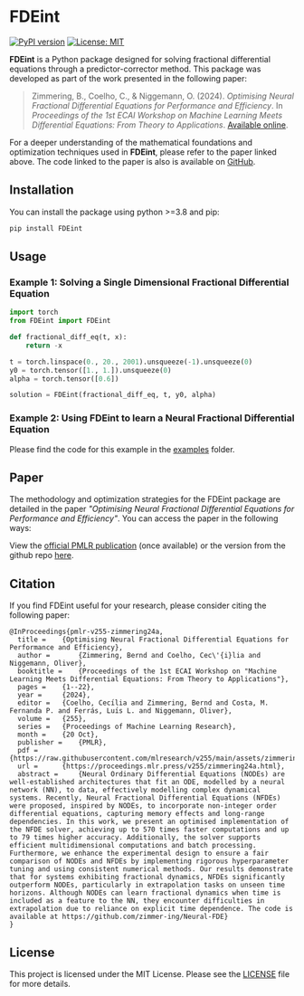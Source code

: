 # FDEint

[![PyPI version](https://badge.fury.io/py/FDEint.svg)](https://badge.fury.io/py/FDEint)
[![License: MIT](https://img.shields.io/badge/License-MIT-yellow.svg)](https://opensource.org/licenses/MIT)

**FDEint** is a Python package designed for solving fractional differential equations through a predictor-corrector method. This package was developed as part of the work presented in the following paper:

> Zimmering, B., Coelho, C., & Niggemann, O. (2024). *Optimising Neural Fractional Differential Equations for Performance and Efficiency*. In *Proceedings of the 1st ECAI Workshop on Machine Learning Meets Differential Equations: From Theory to Applications*. [Available online](https://proceedings.mlr.press/v255/zimmering24a.html).

For a deeper understanding of the mathematical foundations and optimization techniques used in **FDEint**, please refer to the paper linked above. The code linked to the paper is also is available on [GitHub](https://github.com/zimmer-ing/Neural-FDE).
## Installation

You can install the package using python >=3.8 and pip:

```bash
pip install FDEint
```
## Usage

### Example 1: Solving a Single Dimensional Fractional Differential Equation    
```python
import torch
from FDEint import FDEint

def fractional_diff_eq(t, x):
    return -x

t = torch.linspace(0., 20., 2001).unsqueeze(-1).unsqueeze(0)
y0 = torch.tensor([1., 1.]).unsqueeze(0)
alpha = torch.tensor([0.6])

solution = FDEint(fractional_diff_eq, t, y0, alpha)
```

### Example 2: Using FDEint to learn a Neural Fractional Differential Equation
Please find the code for this example in the [examples](Examples) folder.

## Paper

The methodology and optimization strategies for the FDEint package are detailed in the paper *"Optimising Neural Fractional Differential Equations for Performance and Efficiency"*. You can access the paper in the following ways:

View the [official PMLR publication](https://proceedings.mlr.press/v255/zimmering24.html) (once available) or the version from the github repo [here](https://github.com/zimmer-ing/Neural-FDE).

## Citation

If you find FDEint useful for your research, please consider citing the following paper:

```
@InProceedings{pmlr-v255-zimmering24a,
  title = 	 {Optimising Neural Fractional Differential Equations for Performance and Efficiency},
  author =       {Zimmering, Bernd and Coelho, Cec\'{i}lia and Niggemann, Oliver},
  booktitle = 	 {Proceedings of the 1st ECAI Workshop on "Machine Learning Meets Differential Equations: From Theory to Applications"},
  pages = 	 {1--22},
  year = 	 {2024},
  editor = 	 {Coelho, Cecı́lia and Zimmering, Bernd and Costa, M. Fernanda P. and Ferrás, Luı́s L. and Niggemann, Oliver},
  volume = 	 {255},
  series = 	 {Proceedings of Machine Learning Research},
  month = 	 {20 Oct},
  publisher =    {PMLR},
  pdf = 	 {https://raw.githubusercontent.com/mlresearch/v255/main/assets/zimmering24a/zimmering24a.pdf},
  url = 	 {https://proceedings.mlr.press/v255/zimmering24a.html},
  abstract = 	 {Neural Ordinary Differential Equations (NODEs) are well-established architectures that fit an ODE, modelled by a neural network (NN), to data, effectively modelling complex dynamical systems. Recently, Neural Fractional Differential Equations (NFDEs) were proposed, inspired by NODEs, to incorporate non-integer order differential equations, capturing memory effects and long-range dependencies. In this work, we present an optimised implementation of the NFDE solver, achieving up to 570 times faster computations and up to 79 times higher accuracy. Additionally, the solver supports efficient multidimensional computations and batch processing. Furthermore, we enhance the experimental design to ensure a fair comparison of NODEs and NFDEs by implementing rigorous hyperparameter tuning and using consistent numerical methods. Our results demonstrate that for systems exhibiting fractional dynamics, NFDEs significantly outperform NODEs, particularly in extrapolation tasks on unseen time horizons. Although NODEs can learn fractional dynamics when time is included as a feature to the NN, they encounter difficulties in extrapolation due to reliance on explicit time dependence. The code is available at https://github.com/zimmer-ing/Neural-FDE}
}  
```

## License
This project is licensed under the MIT License. Please see the [LICENSE](LICENSE.txt) file for more details.
